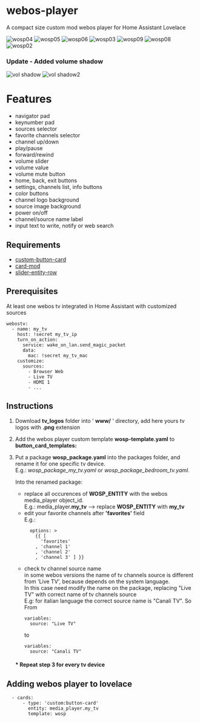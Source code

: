 # webos-player
A compact size custom mod webos player for Home Assistant Lovelace

![wosp04](https://user-images.githubusercontent.com/47286900/135503828-a5a50469-71ab-4dca-bd35-f47422d25306.png)
![wosp05](https://user-images.githubusercontent.com/47286900/135503838-bd0fc489-81cb-4c75-a79f-405a5596cec3.png)
![wosp06](https://user-images.githubusercontent.com/47286900/135503851-3ff78571-b0b1-4d2f-a3ed-9a5b37e2a900.png)
![wosp03](https://user-images.githubusercontent.com/47286900/135503813-69e47c1d-cf89-4ae3-b569-e1ef61c07982.png)
![wosp09](https://user-images.githubusercontent.com/47286900/135503877-bd31ceb6-ee2a-41e4-a8ba-23b515ff88b6.png)
![wosp08](https://user-images.githubusercontent.com/47286900/135503867-4eaf1517-88dc-4a96-995a-1255e02381a6.png)
![wosp02](https://user-images.githubusercontent.com/47286900/135503789-744eed7a-a5f6-4137-8ffa-39bc92afb19f.png)

### Update - Added volume shadow
![vol shadow](https://user-images.githubusercontent.com/47286900/136692550-6d485dd9-c4de-4ac4-8987-5abeff2070c4.png)
![vol shadow2](https://user-images.githubusercontent.com/47286900/136692565-5c8ecc2d-df09-42c4-999c-e39c569e48c8.png)


# Features
* navigator pad
* keynumber pad
* sources selector
* favorite channels selector
* channel up/down
* play/pause
* forward/rewind
* volume slider
* volume value
* volume mute button
* home, back, exit buttons
* settings, channels list, info buttons
* color buttons
* channel logo background
* source image background
* power on/off
* channel/source name label
* input text to write, notify or web search

## Requirements
- [custom-button-card](https://github.com/custom-cards/button-card)
- [card-mod](https://github.com/thomasloven/lovelace-card-mod)
- [slider-entity-row](https://github.com/thomasloven/lovelace-slider-entity-row)

## Prerequisites
At least one webos tv integrated in Home Assistant with customized sources
```
webostv:
  - name: my_tv
    host: !secret my_tv_ip
    turn_on_action:
      service: wake_on_lan.send_magic_packet
      data:
        mac: !secret my_tv_mac
    customize:
      sources:
        - Browser Web 
        - Live TV   
        - HDMI 1
        - ...
```
## Instructions
1. Download **tv_logos** folder into ' **www/** ' directory, add here yours tv logos with **.png** extension
2. Add the webos player custom template **wosp-template.yaml** to **button_card_templates:**
3. Put a package **wosp_package.yaml**  into the packages folder, and rename it for one specific tv device.  
   E.g.: *wosp_package_my_tv.yaml* or *wosp_package_bedroom_tv.yaml*.  
     
   Into the renamed package:
     * replace all occurences of **WOSP_ENTITY** with the webos media_player object_id.  
       E.g.: media_player.**my_tv** --> replace **WOSP_ENTITY** with **my_tv**
     * edit your favorite channels after **'favorites'** field  
       E.g.:
       ```
         options: >
           {{ [
             'favorites'
           , 'channel 1'
           , 'channel 2'
           , 'channel 3' ] }}
       ```
     * check tv channel source name  
       in some webos versions the name of tv channels source is different from 'Live TV', because depends on the system language.  
       In this case need modify the name on the package, replacing "Live TV" with correct name of tv channels source  
       E.g: for italian language the correct source name is "Canali TV". So  
       From
       ```
       variables:
         source: "Live TV"
       ```
       to
       ```
       variables:
         source: "Canali TV"
       ```
   #### * Repeat step 3 for every tv device  
## Adding webos player to lovelace  
```
  - cards:  
      - type: 'custom:button-card'
        entity: media_player.my_tv
        template: wosp
```
 
